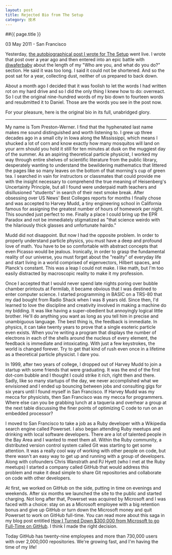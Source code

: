 ```yaml
---
layout: post
title: Rejected Bio from The Setup
category: 技术
---
```


##{{ page.title }}
<p class="meta">03 May 2011 - San Francisco</p>

Yesterday, [the autobiographical post I wrote for The
Setup](http://tom.preston-werner.usesthis.com/) went live. I wrote that post
over a year ago and then entered into an epic battle with
[@waferbaby](http://twitter.com/#!/waferbaby) about the length of my "Who are
you, and what do you do?" section. He said it was too long. I said it could
not be shortened. And so the post sat for a year, collecting dust, neither of
us prepared to back down.

About a month ago I decided that it was foolish to let the words I had written rot on my hard drive and so I did the only thing I knew how to do: overreact. So I cut the original nine-hundred words of my bio down to fourteen words and resubmitted it to Daniel. Those are the words you see in the post now.

For your pleasure, here is the original bio in its full, unabridged glory.

<hr />

My name is Tom Preston-Werner. I find that the hyphenated last name
makes me sound distinguished and worth listening to. I grew up three
decades ago in a small city in Iowa along the Mississippi, which means
I shucked a lot of corn and know exactly how many mosquitos will land
on your arm should you hold it still for ten minutes at dusk on the
muggiest day of the summer. As an aspiring theoretical particle
physicist, I worked my way through entire shelves of scientific
literature from the public library, desperately wanting to understand
the bewildering mathematics that littered the pages like so many
leaves on the bottom of that morning's cup of green tea. I searched in
vain for instructors or classmates that could provide me with the
insight necessary to comprehend the true meaning of Heisenberg's
Uncertainty Principle, but all I found were underpaid math teachers
and disillusioned "students" in search of their next smoke break.
After obsessing over US News' Best Colleges reports for months I
finally chose and was accepted to Harvey Mudd, a tiny engineering
school in California famous for assigning the greatest number of hours
of homework per night. This sounded just perfect to me. Finally a
place I could bring up the EPR Paradox and not be immediately
stigmatized as "that science weirdo with the hilariously thick glasses
and unfortunate hairdo."

Mudd did not disappoint. But now I had the opposite problem. In order
to properly understand particle physics, you must have a deep and
profound love of math. You have to be so comfortable with abstract
concepts that even Picasso would be jealous. Ironically, in order to
grasp the fundamental reality of our universe, you must forget about
the "reality" of everyday life and start living in a world comprised
of eigenvectors, Hilbert spaces, and Planck's constant. This was a
leap I could not make. I like math, but I'm too easily distracted by
macroscopic reality to make it my profession.

Once I accepted that I would never spend late nights poring over
bubble chamber printouts at Fermilab, it became obvious that I was
destined to enter computer science. I started programming in BASIC on
a TRS-80 that my dad bought from Radio Shack when I was 8 years old.
Since then, I'd learned to love the discipline and creativity involved
in making a machine do my bidding. It was like having a super-obedient
but annoyingly logical little brother. He'll do anything you want as
long as you tell him in precise and unambiguous language. The best
thing is, the feedback is immediate. In physics, it can take twenty
years to prove that a single esoteric particle even exists. When
you're writing a program that displays the number of electrons in each
of the shells around the nucleus of every element, the feedback is
immediate and intoxicating. With just a few keystrokes, the world is
changed forever. Try to get that kind of rush even once in a lifetime
as a theoretical particle physicist. I dare you.

In 1999, after two years of college, I dropped out of Harvey Mudd to
join a startup with some friends that were graduating. It was the end
of the first dot-com bubble and I thought I could strike it rich,
right then and there. Sadly, like so many startups of the day, we
never accomplished what we envisioned and I ended up bouncing between
jobs and consulting gigs for six years until I found myself in San
Francisco. If Harvey Mudd was my mecca for physicists, then San
Francisco was my mecca for programmers. Where else can you be grabbing
lunch at a taqueria and overhear a group at the next table discussing
the finer points of optimizing C code to run on an embedded processor?

I moved to San Francisco to take a job as a Ruby developer with a
Wikipedia search engine called Powerset. I also began attending Ruby
meetups and drinking with local software developers. There are a lot
of talented people in the Bay Area and I wanted to meet them all.
Within the Ruby community, a distributed version control system called
Git was starting to get some attention. It was a really cool way of
working with other people on code, but there wasn't an easy way to get
up and running with a group of developers. Along with cofounders Chris
Wanstrath and PJ Hyett (who I met at the Ruby meetups) I started a
company called GitHub that would address this problem and make it dead
simple to share Git repositories and collaborate on code with other
developers.

At first, we worked on GitHub on the side, putting in time on evenings
and weekends. After six months we launched the site to the public and
started charging. Not long after that, Powerset was acquired by
Microsoft and I was faced with a choice: stay on as a Microsoft
employee with a big retention bonus and give up GitHub or turn down
the Microsoft money and quit Powerset to work on GitHub full-time. You
can read more about this saga in my blog post entitled [How I Turned
Down $300,000 from Microsoft to go Full-Time on
GitHub](http://tom.preston-werner.com/2008/10/18/how-i-turned-down-300k.html).
I think I made the right decision.

Today GitHub has twenty-nine employees and more than 730,000 users with over
2,000,000 repositories. We're growing fast, and I'm having the time of
my life!